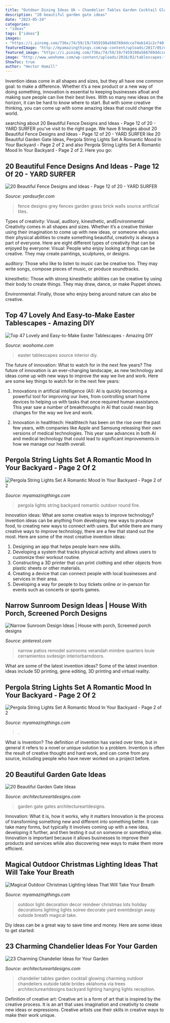 ```yaml
---
title: "Outdoor Dining Ideas Uk ~ Chandelier Tables Garden Cocktail Glowing Charming Outdoor Chandeliers Outside Table Brides Oklahoma Via Trees Architectureartdesigns Backyard Lighting Hanging Lights Reception"
description: "20 beautiful garden gate ideas"
date: "2023-05-24"
categories:
- "ideas"
tags: ["ideas"]
images:
- "https://i.pinimg.com/736x/74/59/19/7459198a566769ddcce74eb141c2cf40.jpg"
featuredImage: "http://myamazingthings.com/wp-content/uploads/2017/05/outdoor-pergola-with-lights-cleverlyinspired-3.jpg"
featured_image: "https://i.pinimg.com/736x/74/59/19/7459198a566769ddcce74eb141c2cf40.jpg"
image: "http://www.woohome.com/wp-content/uploads/2016/02/tablescapes-for-easter-45.jpg"
ShowToc: true
author: "Hector Hamill"
---
```



Invention ideas come in all shapes and sizes, but they all have one common goal: to make a difference. Whether it’s a new product or a new way of doing something, innovation is essential to keeping businesses afloat and making sure people can live their best lives. With so many new ideas on the horizon, it can be hard to know where to start. But with some creative thinking, you can come up with some amazing ideas that could change the world.

	

		
searching about 20 Beautiful Fence Designs and Ideas - Page 12 of 20 - YARD SURFER you've visit to the right page. We have 8 Images about 20 Beautiful Fence Designs and Ideas - Page 12 of 20 - YARD SURFER like 20 Beautiful Garden Gate Ideas, Pergola String Lights Set A Romantic Mood In Your Backyard - Page 2 of 2 and also Pergola String Lights Set A Romantic Mood In Your Backyard - Page 2 of 2. Here you go:
		
    
## 20 Beautiful Fence Designs And Ideas - Page 12 Of 20 - YARD SURFER

<img loading=lazy src="http://yardsurfer.com/wp-content/uploads/2017/01/Fence-Designs-and-Ideas-12.jpg" onerror="this.onerror=null;this.src='https://tse2.mm.bing.net/th?id=OIP.tL3XiDAy2V2AW6QBwtH5UQHaKh&amp;pid=15.1';" alt="20 Beautiful Fence Designs and Ideas - Page 12 of 20 - YARD SURFER">

_Source: yardsurfer.com_

>fence designs grey fences garden grass brick walls source artificial tiles. 

	

Types of creativity: Visual, auditory, kinesthetic, andEnvironmental
Creativity comes in all shapes and sizes. Whether it’s a creative thinker using their imagination to come up with new ideas, or someone who uses their physical abilities to create something beautiful, creativity is always a part of everyone. Here are eight different types of creativity that can be enjoyed by everyone: 
Visual: People who enjoy looking at things can be creative. They may create paintings, sculptures, or designs.

 auditory: Those who like to listen to music can be creative too. They may write songs, compose pieces of music, or produce soundtracks.

kinesthetic: Those with strong kinesthetic abilities can be creative by using their body to create things. They may draw, dance, or make Puppet shows.

Environmental: Finally, those who enjoy being around nature can also be creative.

    
## Top 47 Lovely And Easy-to-Make Easter Tablescapes - Amazing DIY

<img loading=lazy src="http://www.woohome.com/wp-content/uploads/2016/02/tablescapes-for-easter-45.jpg" onerror="this.onerror=null;this.src='https://tse4.mm.bing.net/th?id=OIP.kHdBhbuTTL7PJe3klqTRrgHaLw&amp;pid=15.1';" alt="Top 47 Lovely and Easy-to-Make Easter Tablescapes - Amazing DIY">

_Source: woohome.com_

>easter tablescapes source interior diy. 

	

The future of innovation: What to watch for in the next few years?
The future of innovation is an ever-changing landscape, as new technology and ideas come up with new ways to improve the way we live and work. Here are some key things to watch for in the next few years: 
1. Innovations in artificial intelligence (AI): AI is quickly becoming a powerful tool for improving our lives, from controlling smart home devices to helping us with tasks that once required human assistance. This year saw a number of breakthroughs in AI that could mean big changes for the way we live and work. 

2. Innovation in healthtech: Healthtech has been on the rise over the past few years, with companies like Apple and Samsung releasing their own versions of medical technologies. This year saw advances in both AI and medical technology that could lead to significant improvements in how we manage our health overall. 


    
## Pergola String Lights Set A Romantic Mood In Your Backyard - Page 2 Of 2

<img loading=lazy src="http://myamazingthings.com/wp-content/uploads/2017/05/outdoor-pergola-with-lights-cleverlyinspired-3.jpg" onerror="this.onerror=null;this.src='https://tse2.mm.bing.net/th?id=OIP.LuIIyULxRtaMeIbvbiLnpgHaHD&amp;pid=15.1';" alt="Pergola String Lights Set A Romantic Mood In Your Backyard - Page 2 of 2">

_Source: myamazingthings.com_

>pergola lights string backyard romantic outdoor round fire. 

	

Innovation ideas: What are some creative ways to improve technology?
Invention ideas can be anything from developing new ways to produce food, to creating new ways to connect with users. But while there are many creative ways to improve technology, there are a few that stand out the most. Here are some of the most creative invention ideas:
1. Designing an app that helps people learn new skills.
2. Developing a system that tracks physical activity and allows users to customize their workout routine.
3. Constructing a 3D printer that can print clothing and other objects from plastic sheets or other materials.
4. Creating a device that can connect people with local businesses and services in their area.
5. Developing a way for people to buy tickets online or in-person for events such as concerts or sports games.

    
## Narrow Sunroom Design Ideas | House With Porch, Screened Porch Designs

<img loading=lazy src="https://i.pinimg.com/736x/74/59/19/7459198a566769ddcce74eb141c2cf40.jpg" onerror="this.onerror=null;this.src='https://tse1.mm.bing.net/th?id=OIP.6fStGqSoiOC8cZjeYbuR_gAAAA&amp;pid=15.1';" alt="Narrow Sunroom Design Ideas | House with porch, Screened porch designs">

_Source: pinterest.com_

>narrow patios remodel sunrooms verandah mimbre quarters louie cerramientos svdesign interiorbarndoors. 

	

What are some of the latest invention ideas?
Some of the latest invention ideas include 5D printing, gene editing, 3D printing and virtual reality.

    
## Pergola String Lights Set A Romantic Mood In Your Backyard - Page 2 Of 2

<img loading=lazy src="https://myamazingthings.com/wp-content/uploads/2017/05/pergola.jpg" onerror="this.onerror=null;this.src='https://tse3.mm.bing.net/th?id=OIP.b40I7aRPD2--Q4iv-wX3ZwHaLI&amp;pid=15.1';" alt="Pergola String Lights Set A Romantic Mood In Your Backyard - Page 2 of 2">

_Source: myamazingthings.com_

>. 

	

What is Invention?
The definition of invention has varied over time, but in general it refers to a novel or unique solution to a problem. Invention is often the result of creative thought and hard work, and can come from any source, including people who have never worked on a project before.

    
## 20 Beautiful Garden Gate Ideas

<img loading=lazy src="https://www.architectureartdesigns.com/wp-content/uploads/2013/03/Gates-ArchitectureArtDesigns-6.jpg" onerror="this.onerror=null;this.src='https://tse3.mm.bing.net/th?id=OIP.SGeevEAtPGw3-zs_8P6foQAAAA&amp;pid=15.1';" alt="20 Beautiful Garden Gate Ideas">

_Source: architectureartdesigns.com_

>garden gate gates architectureartdesigns. 

	

Innovation: What it is, how it works, why it matters
Innovation is the process of transforming something new and different into something better. It can take many forms, but typically it involves coming up with a new idea, developing it further, and then testing it out on someone or something else. Innovation is important because it allows businesses to improve their products and services while also discovering new ways to make them more efficient.

    
## Magical Outdoor Christmas Lighting Ideas That Will Take Your Breath

<img loading=lazy src="http://myamazingthings.com/wp-content/uploads/2016/12/reindeer.jpg" onerror="this.onerror=null;this.src='https://tse1.mm.bing.net/th?id=OIP.-G462sMY9w6CN3FYhEuKBAHaKu&amp;pid=15.1';" alt="Magical Outdoor Christmas Lighting Ideas That Will Take Your Breath">

_Source: myamazingthings.com_

>outdoor light decoration decor reindeer christmas lots holiday decorations lighting lights soiree decorate yard eventdesign away outside breath magical take. 

	

Diy ideas can be a great way to save time and money. Here are some ideas to get started: 

    
## 23 Charming Chandelier Ideas For Your Garden

<img loading=lazy src="https://www.architectureartdesigns.com/wp-content/uploads/2013/07/413.jpg" onerror="this.onerror=null;this.src='https://tse1.mm.bing.net/th?id=OIP.CHhRYEAkydfoIwRentOGkwHaLH&amp;pid=15.1';" alt="23 Charming Chandelier Ideas for Your Garden">

_Source: architectureartdesigns.com_

>chandelier tables garden cocktail glowing charming outdoor chandeliers outside table brides oklahoma via trees architectureartdesigns backyard lighting hanging lights reception. 

	

Definition of creative art:
Creative art is a form of art that is inspired by the creative process. It is an art that uses imagination and creativity to create new ideas or expressions. Creative artists use their skills in creative ways to make their work unique.

